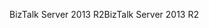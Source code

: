 <span data-ttu-id="d6bcd-101">BizTalk Server 2013 R2</span><span class="sxs-lookup"><span data-stu-id="d6bcd-101">BizTalk Server 2013 R2</span></span>